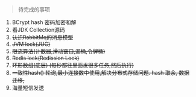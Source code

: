 > 待完成的事项
> 

1. BCrypt hash 密码加密和解
2. 看JDK Collection源码 
3. ~~认识RabbitMq的消息模型~~
4. ~~JVM lock(JUC)~~
5. ~~限流算法(计数器,滑动窗口,漏桶,令牌桶)~~
6. ~~Redis lock(Redission Lock)~~
7. ~~环形数组(底层) (每秒都往里面发很多任务,然后执行)~~
8. ~~一致性hash()
   轮询,最小连接数中使用,解决分布式存储问题.
    hash 取余,
    数据迁移,~~ 
9. 海量短信发送